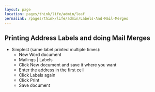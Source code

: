 ```yaml
---
layout: page
location: pages/think/life/admin/leaf
permalink: /pages/think/life/admin/Labels-And-Mail-Merges
---
```


## Printing Address Labels and doing Mail Merges

- Simplest (same label printed multiple times): 
    - New Word document
    - Mailings | Labels
    - Click New document and save it where you want
    - Enter the address in the first cell
    - Click Labels again
    - Click Print
    - Save document